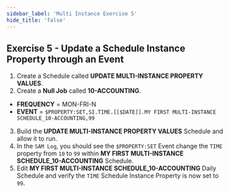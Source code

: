 ```yaml
---
sidebar_label: 'Multi Instance Exercise 5'
hide_title: 'false'
---
```


## Exercise 5 - Update a Schedule Instance Property through an Event

1. Create a Schedule called **UPDATE MULTI-INSTANCE PROPERTY VALUES**.
2. Create a **Null Job** called **10-ACCOUNTING**.
* **FREQUENCY** = MON-FRI-N
* **EVENT** = ```$PROPERTY:SET,SI.TIME.[[$DATE]].MY FIRST MULTI-INSTANCE SCHEDULE_10-ACCOUNTING,99```
3. Build the **UPDATE MULTI-INSTANCE PROPERTY VALUES** Schedule and allow it to run.
4. In the ```SAM Log```, you should see the ```$PROPERTY:SET``` Event change the ```TIME``` property from ```10``` to ```99``` within **MY FIRST MULTI-INSTANCE SCHEDULE_10-ACCOUNTING** Schedule. 
5. Edit **MY FIRST MULTI-INSTANCE SCHEDULE_10-ACCOUNTING** Daily Schedule and verify the ```TIME``` Schedule Instance Property is now set to ```99```.